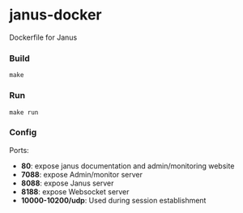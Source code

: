 # janus-docker
Dockerfile for Janus

### Build

```
make
```

### Run

```
make run
```

### Config

Ports:
  - **80**: expose janus documentation and admin/monitoring website
  - **7088**: expose Admin/monitor server
  - **8088**: expose Janus server
  - **8188**: expose Websocket server
  - **10000-10200/udp**: Used during session establishment
